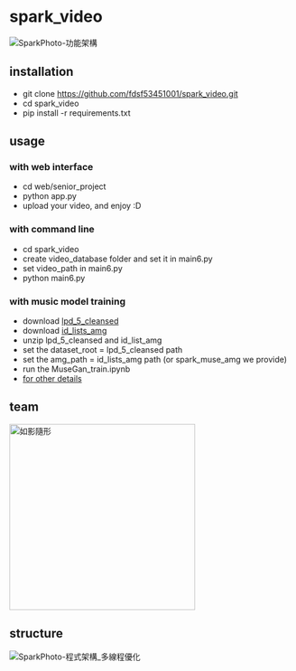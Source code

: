 # spark_video

![SparkPhoto-功能架構](https://user-images.githubusercontent.com/35889113/203204055-d14abac6-c199-4f7f-ab1a-656eaed86ff8.png)

## installation
* git clone https://github.com/fdsf53451001/spark_video.git
* cd spark_video
* pip install -r requirements.txt

## usage
### with web interface
* cd web/senior_project
* python app.py
* upload your video, and enjoy :D

### with command line
* cd spark_video
* create video_database folder and set it in main6.py
* set video_path in main6.py
* python main6.py

### with music model training 
* download [lpd_5_cleansed](https://drive.google.com/uc?id=1yz0Ma-6cWTl6mhkrLnAVJ7RNzlQRypQ5)
* download [id_lists_amg](https://drive.google.com/uc?id=1hp9b_g1hu_dkP4u8h46iqHeWMaUoI07R)
* unzip lpd_5_cleansed and id_list_amg
* set the dataset_root = lpd_5_cleansed path
* set the amg_path = id_lists_amg path (or spark_muse_amg we provide)
* run the MuseGan_train.ipynb
* [for other details](https://docs.google.com/document/d/1wRIa2ytVwF7eDj8QByU8rGlP5a3uXZ-g2mNeFwsE-As/edit?usp=sharing)

## team
<img width="329" alt="如影隨形" src="https://user-images.githubusercontent.com/35889113/203204415-81beb247-d41d-4199-bfaa-0614864dae0d.png">

## structure
![SparkPhoto-程式架構_多線程優化](https://user-images.githubusercontent.com/35889113/208694384-e4c8a7f3-b72a-4810-9036-4f73ef410909.png)
